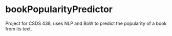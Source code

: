 # bookPopularityPredictor
Project for CSDS 438, uses NLP and BoW to predict the popularity of a book from its text.
